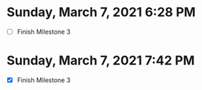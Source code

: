 # Sunday, March 7, 2021 6:28 PM
- [ ] Finish Milestone 3
# Sunday, March 7, 2021 7:42 PM
- [x] Finish Milestone 3